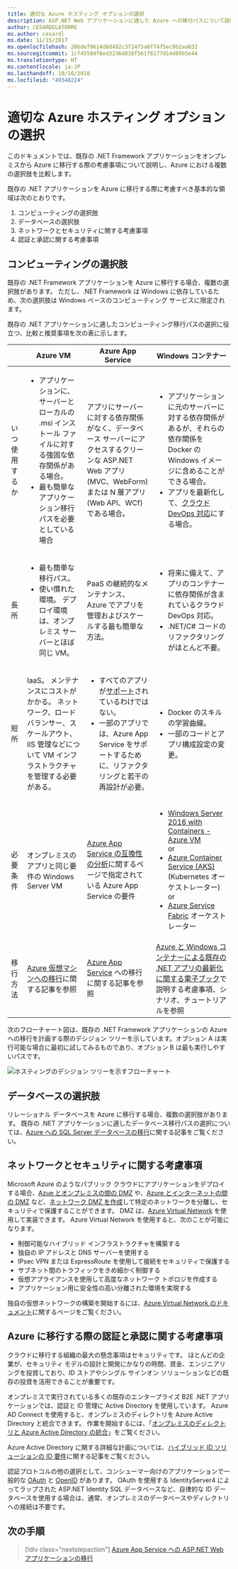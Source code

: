 ```yaml
---
title: 適切な Azure ホスティング オプションの選択
description: ASP.NET Web アプリケーションに適した Azure への移行パスについて説明します。
author: CESARDELATORRE
ms.author: cesardl
ms.date: 11/15/2017
ms.openlocfilehash: 20bdef0614d8d492c3724f5a0f74f5ec9b2aa032
ms.sourcegitcommit: 1cf4550df8ed3236d838f561f6177d14d89b5e44
ms.translationtype: HT
ms.contentlocale: ja-JP
ms.lasthandoff: 10/16/2018
ms.locfileid: "49348224"
---
```

# <a name="choose-the-right-azure-hosting-option"></a>適切な Azure ホスティング オプションの選択

このドキュメントでは、既存の .NET Framework アプリケーションをオンプレミスから Azure に移行する際の考慮事項について説明し、Azure における複数の選択肢を比較します。

既存の .NET アプリケーションを Azure に移行する際に考慮すべき基本的な領域は次のとおりです。

1.  コンピューティングの選択肢
2.  データベースの選択肢
3.  ネットワークとセキュリティに関する考慮事項
4.  認証と承認に関する考慮事項

## <a name="compute-choices"></a>コンピューティングの選択肢

既存の .NET Framework アプリケーションを Azure に移行する場合、複数の選択肢があります。  ただし、.NET Framework は Windows に依存しているため、次の選択肢は Windows ベースのコンピューティング サービスに限定されます。

既存の .NET アプリケーションに適したコンピューティング移行パスの選択に役立つ、比較と推奨事項を次の表に示します。

|                 | Azure VM | Azure App Service | Windows コンテナー |
|-----------------|-----------|-------------------|--------------------|
|いつ使用するか      |<ul><li>アプリケーションに、サーバーとローカルの .msi インストール ファイルに対する強固な依存関係がある場合。</li><li>最も簡単なアプリケーション移行パスを必要としている場合</li></ul>|アプリにサーバーに対する依存関係がなく、データベース サーバーにアクセスするクリーンな ASP.NET Web アプリ (MVC、WebForm) または N 層アプリ (Web API、WCf) である場合。 |<ul><li>アプリケーションに元のサーバーに対する依存関係があるが、それらの依存関係を Docker の Windows イメージに含めることができる場合。</li><li>アプリを最新化して、[クラウド DevOps 対応](https://docs.microsoft.com/dotnet/standard/modernize-with-azure-and-containers/lift-and-shift-existing-apps-devops/reasons-to-lift-and-shift-existing-net-apps-to-cloud-devops-ready-applications)にする場合。</li></ul>|
|長所  |<ul><li>最も簡単な移行パス。</li><li>使い慣れた環境。 デプロイ環境は、オンプレミス サーバーとほぼ同じ VM。</li></ul> |PaaS の継続的なメンテナンス、Azure でアプリを管理およびスケールする最も簡単な方法。 |<ul><li>将来に備えて、アプリのコンテナーに依存関係が含まれているクラウド DevOps 対応。</li><li>.NET/C# コードのリファクタリングがほとんど不要。</li></ul> |
|短所             |IaaS。 メンテナンスにコストがかかる。 ネットワーク、ロード バランサー、スケールアウト、IIS 管理などについて VM インフラストラクチャを管理する必要がある。 |<ul><li>すべてのアプリが[サポート](http://www.migratetoazure.net/ReadinessAssessment)されているわけではない。</li><li>一部のアプリでは、Azure App Service をサポートするために、リファクタリングと若干の再設計が必要。</li></ul> |<ul><li>Docker のスキルの学習曲線。</li><li>一部のコードとアプリ構成設定の変更。</li></ul>|
|必要条件 |オンプレミスのアプリと同じ要件の Windows Server VM | [Azure App Service の互換性の分析](https://www.migratetoazure.net/Resources)に関するページで指定されている Azure App Service の要件 |<ul><li>[Windows Server 2016 with Containers - Azure VM](https://azuremarketplace.microsoft.com/marketplace/apps/Microsoft.WindowsServer?tab=Overview)<br />or</li><li>[Azure Container Service (AKS)](https://azure.microsoft.com/services/container-service/) (Kubernetes オーケストレーター)<br />or<li>[Azure Service Fabric](https://azure.microsoft.com/services/service-fabric/) オーケストレーター</li></ul> |
|移行方法 |[Azure 仮想マシンへの移行](https://go.microsoft.com/fwlink/?linkid=862531)に関する記事を参照 | [Azure App Service](https://go.microsoft.com/fwlink/?linkid=862532) への移行に関する記事を参照 | [Azure と Windows コンテナーによる既存の .NET アプリの最新化に関する電子ブック](https://aka.ms/liftandshiftwithcontainersebook)で説明する考慮事項、シナリオ、チュートリアルを参照 |

 次のフローチャート図は、既存の .NET Framework アプリケーションの Azure への移行を計画する際のデシジョン ツリーを示しています。オプション A は実行可能な場合に最初に試してみるものであり、オプション B は最も実行しやすいパスです。

![ホスティングのデシジョン ツリーを示すフローチャート](media/dotnet-howto-choose-migration/decision-tree.png)

## <a name="database-choices"></a>データベースの選択肢

リレーショナル データベースを Azure に移行する場合、複数の選択肢があります。 既存の .NET アプリケーションに適したデータベース移行パスの選択については、[Azure への SQL Server データベースの移行](https://go.microsoft.com/fwlink/?linkid=862533)に関する記事をご覧ください。

## <a name="networking-and-security-considerations"></a>ネットワークとセキュリティに関する考慮事項

Microsoft Azure のようなパブリック クラウドにアプリケーションをデプロイする場合、[Azue とオンプレミスの間の DMZ](https://docs.microsoft.com/azure/architecture/reference-architectures/dmz/secure-vnet-hybrid) や、[Azure とインターネットの間の DMZ](https://docs.microsoft.com/azure/architecture/reference-architectures/dmz/secure-vnet-dmz) など、[ネットワーク DMZ を作成](https://docs.microsoft.com/azure/architecture/reference-architectures/dmz/)して特定のネットワークを分離し、セキュリティで保護することができます。 DMZ は、[Azure Virtual Network](https://docs.microsoft.com/azure/virtual-network/virtual-networks-overview) を使用して実装できます。
Azure Virtual Network を使用すると、次のことが可能になります。

- 制御可能なハイブリッド インフラストラクチャを構築する
- 独自の IP アドレスと DNS サーバーを使用する
- IPsec VPN または ExpressRoute を使用して接続をセキュリティで保護する
- サブネット間のトラフィックをきめ細かく制御する
- 仮想アプライアンスを使用して高度なネットワーク トポロジを作成する
- アプリケーション用に安全性の高い分離された環境を実現する
 
独自の仮想ネットワークの構築を開始するには、[Azure Virtual Network のドキュメント](https://docs.microsoft.com/azure/virtual-network/)に関するページをご覧ください。

## <a name="authentication-and-authorization-considerations-when-migrating-to-azure"></a>Azure に移行する際の認証と承認に関する考慮事項

クラウドに移行する組織の最大の懸念事項はセキュリティです。 ほとんどの企業が、セキュリティ モデルの設計と開発にかなりの時間、資金、エンジニアリングを投資しており、ID ストアやシングル サインオン ソリューションなどの既存の投資を活用できることが重要です。

オンプレミスで実行されている多くの既存のエンタープライズ B2E .NET アプリケーションでは、認証と ID 管理に Active Directory を使用しています。  Azure AD Connect を使用すると、オンプレミスのディレクトリを Azure Active Directory と統合できます。  作業を開始するには、「[オンプレミスのディレクトリと Azure Active Directory の統合](https://docs.microsoft.com/azure/active-directory/connect/active-directory-aadconnect)」をご覧ください。

Azure Active Directory に関する詳細な計画については、[ハイブリッド ID ソリューションの ID 要件](https://docs.microsoft.com/azure/active-directory/active-directory-hybrid-identity-design-considerations-business-needs)に関する記事をご覧ください。

認証プロトコルの他の選択として、コンシューマー向けのアプリケーションで一般的な [OAuth](https://en.wikipedia.org/wiki/OAuth) と [OpenID](https://en.wikipedia.org/wiki/OpenID) があります。  OAuth を使用する IdentityServer4 によってラップされた ASP.NET Identity SQL データベースなど、自律的な ID データベースを使用する場合は、通常、オンプレミスのデータベースやディレクトリへの接続は不要です。

## <a name="next-steps"></a>次の手順

> [!div class="nextstepaction"]
> [Azure App Service への ASP.NET Web アプリケーションの移行](dotnet-howto-migrate-app-service.md)
